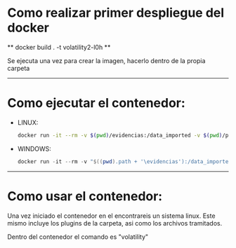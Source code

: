# Como realizar primer despliegue del docker 

** docker build . -t volatility2-l0h **

Se ejecuta una vez para crear la imagen, hacerlo dentro de la propia carpeta


_________________________________________________________________________________

# Como ejecutar el contenedor: 


* LINUX: 
    ``` bash
    docker run -it --rm -v $(pwd)/evidencias:/data_imported -v $(pwd)/plugins:/volatility/volatility/plugins volatility2-l0h 
    ```

* WINDOWS: 
    ``` powershell
    docker run -it --rm -v "$((pwd).path + '\evidencias'):/data_imported" -v "$((pwd).path + '\plugins'):/volatility/volatility/plugins" volatility2-l0h
    ```

_________________________________________________________________________________

# Como usar el contenedor:

Una vez iniciado el contenedor en el encontrareis un sistema linux. Este mismo incluye los plugins de la carpeta, asi como los archivos tramitados.

Dentro del contenedor el comando es "volatility"
